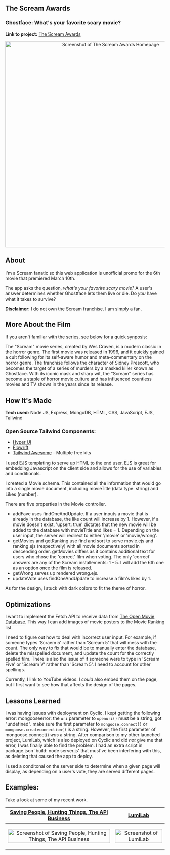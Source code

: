 ## The Scream Awards
### Ghostface: What's your favorite scary movie?
**Link to project:** [The Scream Awards](https://screamawards.cyclic.app/)

<p align="center">
<img alt="Screenshot of The Scream Awards Homepage" width="650" src="https://user-images.githubusercontent.com/111663583/221277080-8b161467-caae-4d5a-af2c-7c31bcc25794.gif"></img>
</p>

## About

I'm a Scream fanatic so this web application is unofficial promo for the 6th movie that premiered March 10th.

The app asks the question, *what's your favorite scary movie?* A user's answer determines whether Ghostface lets them live or die. Do *you* have what it takes to survive?

**Disclaimer:** I do not own the Scream franchise. I am simply a fan.

## More About the Film

If you aren't familiar with the series, see below for a quick synposis:

The "Scream" movie series, created by Wes Craven, is a modern classic in the horror genre. The first movie was released in 1996, and it quickly gained a cult following for its self-aware humor and meta-commentary on the horror genre. The franchise follows the character of Sidney Prescott, who becomes the target of a series of murders by a masked killer known as Ghostface. With its iconic mask and sharp wit, the "Scream" series has become a staple of horror movie culture and has influenced countless movies and TV shows in the years since its release.

## How It's Made

**Tech used:**  Node.JS, Express, MongoDB, HTML, CSS, JavaScript, EJS, Tailwind

### Open Source Tailwind Components:
- [Hyper UI](https://www.hyperui.dev/)
- [Flowrift](https://flowrift.com/c/cta)
- [Tailwind Awesome](https://www.tailwindawesome.com/?price=free&type=kit) - Multiple free kits

I used EJS templating to serve up HTML to the end user. EJS is great for embedding Javascript on the client side and allows for the use of variables and conditionals.

I created a Movie schema. This contained all the information that would go into a single movie document, including movieTitle (data type: string) and Likes (number).

There are five properties in the Movie controller. 

- addFave uses findOneAndUpdate. If a user inputs a movie that is already in the database, the like count will increase by 1. However, if a movie doesn't exist, 'upsert: true' dictates that the new movie will be added to the database with  movieTitle and likes = 1. Depending on the user input, the server will redirect to either '/movie' or 'movie/wrong'.
- getMovies and getRanking use find and sort to serve movie.ejs and ranking.ejs (respectively) with all movie documents sorted in descending order. getMovies differs as it contains additional text for users who chose the 'correct' film when voting. The only 'correct' answers are any of the Scream installements: 1 - 5. I will add the 6th one as an option once the film is released.
- getWrong serves up rendered wrong.ejs.
- updateVote uses findOneAndUpdate to increase a film's likes by 1.

As for the design, I stuck with dark colors to fit the theme of horror.

## Optimizations

I want to implement the Fetch API to receive data from [The Open Movie Database](http://www.omdbapi.com/). This way I can add images of movie posters to the Movie Ranking list.  

I need to figure out how to deal with incorrect user input. For example, if someone types 'Scraem 5' rather than 'Scream 5' that will mess with the count. The only way to fix that would be to manually enter the database, delete the misspelled document, and update the count for the correctly spelled film. There is also the issue of if someone were to type in 'Scream Five' or 'Scream V' rather than 'Scream 5'. I need to account for other spellings.

Currently, I link to YouTube videos. I *could* also embed them on the page, but I first want to see how that affects the design of the pages.

## Lessons Learned

I was having issues with deployment on Cyclic. I kept getting the following error: mongooseerror: the `uri` parameter to `openuri()` must be a string, got "undefined". make sure the first parameter to `mongoose.connect()` or `mongoose.createconnection()` is a string. However, the first parameter of mongoose.connect() *was* a string. After comparison to my other launched project, LumiLab, which is also deployed on Cyclic and did *not* give me that error, I was finally able to find the problem. I had an extra script in package.json 'build: node server.js' that must've been interfering with this, as deleting that caused the app to deploy.  

I used a conditonal on the server side to determine when a given page will display, as depending on a user's vote, they are served different pages.

## Examples:

Take a look at some of my recent work.

| [Saving People, Hunting Things, The API Business](https://github.com/nicoledicochea/savingPeople-huntingThings-theApiBusiness) | [LumiLab](https://github.com/nicoledicochea/lumi-lab) |
|--|--|
| <p align="center"><img alt="Screenshot of Saving People, Hunting Things, The API Business"  width="100%" src="https://user-images.githubusercontent.com/111663583/201507344-ad0ea063-1408-4794-ad52-dde4f7f3b189.gif"></img></p> |  <p align="center"><img alt="Screenshot of LumiLab"  width="100%" src="https://user-images.githubusercontent.com/111663583/218010069-7eb61449-b943-4c96-a258-589ba5f93c21.gif"></img></p> |
